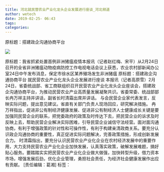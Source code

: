 ```yaml
---
title: 河北就民营农业产业化龙头企业发展进行座谈_河北频道
author: wetech
date: 2019-02-25- 06:43
tags: 
categories: 
---
```

原标题：搭建政企沟通协商平台
<!-- more -->
                
<img align="center" border="0" src="http://p2.ifengimg.com/a/2016/0810/204c433878d5cf9size1_w16_h16.png" />
                
            
原标题：我省抓紧处置首例非洲猪瘟疫情本报讯（记者赵红梅、宋平）从2月24日召开的全省非洲猪瘟动物疫病防控工作电视电话会议上获悉，农业农村部新闻办公室24日中午发布消息，保定市徐水区某养殖场发生非洲猪瘟
原标题：搭建政企沟通协商平台
就民营农业产业化龙头企业发展进行座谈
本报讯（记者高原雪）2月24日，省委统战部、省工商联组织召开民营农业产业化龙头企业座谈会，搭建政企沟通协商平台，为推动民营农业产业高质量发展凝聚共识。省委常委、统战部部长冉万祥主持并讲话，副省长时清霜出席并讲话。
与会民营企业家代表发言，反映实际问题，提出意见建议。省直有关部门负责人现场回应，研究解决措施。
冉万祥指出，促进非公有制经济健康发展、促进非公有制经济人士健康成长关键是要加强同民营企业的联系，把党委政府的政策及时传达下去，把民营企业的诉求及时反映上去，帮助民营企业解决实际困难，引导民营企业诚信守法经营。面对面沟通协商，有利于增强政策的针对性和可操作性，有利于构建亲清政商关系。要充分认识政企沟通协商的重要性，真正促进实际问题解决，完善政策措施，形成创新发展合力。
时清霜指出，要充分认识民营农业产业化企业在农村经济发展中的重要作用，大力支持民营农业产业化企业加快发展，认真落实政策，破解发展难题，搞好贴心服务。要踏踏实实把民营农业产业化企业做大做强，加快转型升级，借力资本市场，增强发展后劲，优化企业管理，勇担社会责任，为经济社会健康发展作出应有贡献。
[责任编辑：葛湘]
标签：
 
 
 
 
             
